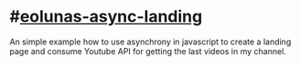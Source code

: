 #[eolunas-async-landing](https://eolunas.github.io/eolunas-sync-landing/)
=============
An simple example how to use asynchrony in javascript to create a landing page and consume Youtube API for getting the last videos in my channel.
